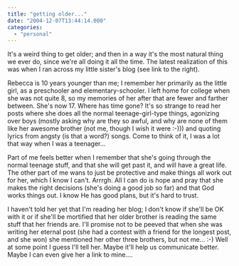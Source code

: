 ```yaml
---
title: "getting older..."
date: "2004-12-07T13:44:14.000"
categories: 
  - "personal"
---
```


It's a weird thing to get older; and then in a way it's the most natural thing we ever do, since we're all doing it all the time. The latest realization of this was when I ran across my little sister's blog (see link to the right).

Rebecca is 10 years younger than me; I remember her primarily as the little girl, as a preschooler and elementary-schooler. I left home for college when she was not quite 8, so my memories of her after that are fewer and farther between. She's now 17. Where has time gone? It's so strange to read her posts where she does all the normal teenage-girl-type things, agonizing over boys (mostly asking why are they so awful, and why are none of them like her awesome brother (not me, though I wish it were :-))) and quoting lyrics from angsty (is that a word?) songs. Come to think of it, I was a lot that way when I was a teenager...

Part of me feels better when I remember that she's going through the normal teenage stuff, and that she will get past it, and will have a great life. The other part of me wans to just be protective and make things all work out for her, which I know I can't. Arrrgh. All I can do is hope and pray that she makes the right decisions (she's doing a good job so far) and that God works things out. I know He has good plans, but it's hard to trust.

I haven't told her yet that I'm reading her blog; I don't know if she'll be OK with it or if she'll be mortified that her older brother is reading the same stuff that her friends are. I'll promise not to be peeved that when she was writing her eternal post (she had a contest with a friend for the longest post, and she won) she mentioned her other three brothers, but not me... :-) Well at some point I guess I'll tell her. Maybe it'll help us communicate better. Maybe I can even give her a link to mine....
